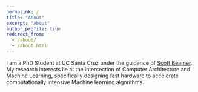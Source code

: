 ```yaml
---
permalink: /
title: "About"
excerpt: "About"
author_profile: true
redirect_from: 
  - /about/
  - /about.html
---
```


I am a PhD Student at UC Santa Cruz under the guidance of [Scott Beamer](http://scottbeamer.net). My research interests lie at the intersection of Computer Architecture and Machine Learning, specifically designing fast hardware to accelerate computationally intensive Machine learning algorithms.
